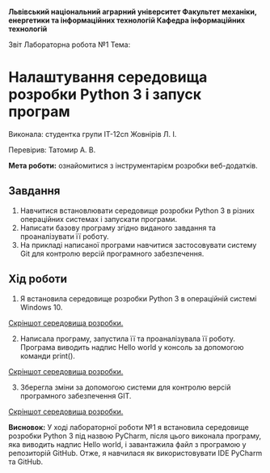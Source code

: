 ﻿**Львівський національний аграрний університет
Факультет механіки, енергетики та інформаційних технологій
Кафедра інформаційних технологій**

Звіт
Лабораторна робота №1
Тема: 

# Налаштування середовища розробки                   Python 3 і запуск програм

Виконала: студентка групи ІТ-12сп Жовнірів Л. І.

Перевірив: Татомир А. В.

**Мета роботи:** ознайомитися з інструментарієм розробки веб-додатків.

## Завдання
1. Навчитися встановлювати середовище розробки Python 3 в різних операційних системах і запускати програми.
2. Написати базову програму згідно виданого завдання та проаналізувати її роботу.
3. На прикладі написаної програми навчитися застосовувати систему Git для контролю версій  програмного забезпечення.

## Хід роботи
1. Я встановила середовище розробки Python 3 в операційній системі Windows 10.

[Скріншот середовища розробки.](https://github.com/liliazh/oop1/blob/main/11.png)

2. Написала програму, запустила її та проаналізувала її роботу. Програма виводить надпис Hello world у консоль за допомогою команди print().

[Скріншот середовища розробки.](https://github.com/liliazh/oop1/blob/main/12.JPG)

3. Зберегла зміни за допомогою системи для контролю версій програмного забезпечення GIT.

[Скріншот середовища розробки.](https://github.com/liliazh/oop1/blob/main/13.JPG)

**Висновок:** У ході лабораторної роботи №1 я встановила середовище розробки Python 3 під назвою PyCharm, після цього виконала програму, яка виводить надпис Hello world, і завантажила файл з програмою у репозиторій GitHub. Отже, я навчилася як використовувати IDE PyCharm та GitHub.
